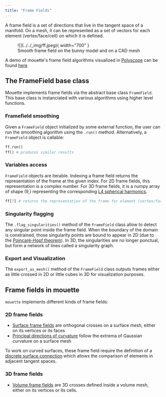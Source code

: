 ```yaml
---
title: "Frame Fields"
---
```


A frame field is a set of directions that live in the tangent space of a manifold. On a mesh, it can be represented as a set of vectors for each element (vertex/face/cell) on which it is defined.

<figure markdown>
  ![](../../_img/ff.jpeg){ width="700" }
  <figcaption>Smooth frame field on the bunny model and on a CAD mesh</figcaption>
</figure>

A demo of mouette's frame field algorithms visualized in [Polyscope](https://polyscope.run/py/) can be found [here](https://github.com/GCoiffier/Frame-Fields-Demo)


## The FrameField base class

Mouette implements frame fields via the abstract base class `FrameField`. This base class is instanciated with various algorithms using higher level functions.

### Framefield smoothing

Given a `FrameField` object initialized by some external function, the user can run the smoothing algorithm using the `.run()` method. Alternatively, a `FrameField` object is callable:

```python
ff.run() 
ff() # produces similar results
```

### Variables access

`FrameField` objects are iterable. Indexing a frame field returns the representation of the frame at the given index. For 2D frame fields, this representation is a complex number. For 3D frame fields, it is a numpy array of shape (9,) representing the corresponding [L4 spherical harmonics](../../utilities/spherical_harmonics.md).

```python
ff[7] # returns the representation of the frame for element (vertex/face/cell )
```

### Singularity flagging

The `.flag_singularities()` method of the `FrameField` class allow to detect any singular point inside the frame field. When the boundary of the domain is constrained, those singularity points are bound to appear in 2D (due to the [Poincaré-Hopf theorem](https://en.wikipedia.org/wiki/Poincar%C3%A9%E2%80%93Hopf_theorem)). In 3D, the singularities are no longer ponctual, but form a network of lines called a singularity graph.

### Export and Visualization

The `export_as_mesh()` method of the `FrameField` class outputs frames either as little crossed in 2D or little cubes in 3D for visualization purposes.

## Frame fields in mouette

`mouette` implements different kinds of frame fields:

### 2D frame fields
- [Surface frame fields](./surface_ff.md) are orthogonal crosses on a surface mesh, either on its vertices or its faces
- [Principal directions of curvature](./curvature.md) follow the extrema of Gaussian curvature on a surface mesh

To work on curved surfaces, these frame field require the definition of a [discrete surface connection](./connection.md) which allows the comparison of elements in adjacent tangent spaces.

### 3D frame fields
- [Volume frame fields](./volume_ff.md) are 3D crosses defined inside a volume mesh, either on its vertices or its cells.